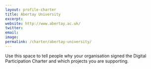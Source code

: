 ```yaml
---
layout: profile-charter
title: Abertay University
excerpt: 
website: http://www.abertay.ac.uk/
twitter: 
email: 
image: 
permalink: /charter/abertay-university/
---
```


Use this space to tell people why your organisation signed the Digital Participation Charter and which projects you are supporting.
